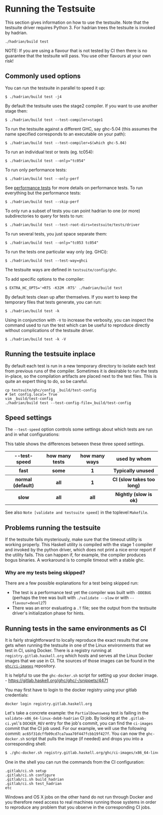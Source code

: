 # Running the Testsuite


This section gives information on how to use the testsuite. Note that the testsuite driver requires Python 3. For hadrian trees the testsuite is invoked by hadrian.

```
./hadrian/build test
```

NOTE: If you are using a flavour that is not tested by CI then there is no guarantee that the testsuite will pass. You use other flavours at your own risk!


## Commonly used options


You can run the testsuite in parallel to speed it up:

```wiki
$ ./hadrian/build test -j4
```


By default the testsuite uses the stage2 compiler. If you want to use another stage then:

```wiki
$ ./hadrian/build test --test-compiler=stage1
```


To run the testsuite against a different GHC, say ghc-5.04 (this assumes the name specified corresponds to an executable on your path):

```wiki
$ ./hadrian/build test --test-compiler=$(which ghc-5.04)
```


To run an individual test or tests (eg. tc054):

```wiki
$ ./hadrian/build test --only="tc054"
```

To run only performance tests:

```wiki
$ ./hadrian/build test --only-perf
```

See [performance tests](building/running-tests/performance-tests) for more details on performance tests. To run everything but the performance tests:

```wiki
$ ./hadrian/build test --skip-perf
```

To only run a subset of tests you can point hadrian to one (or more) subdirectories to query for tests to run:

```
$ ./hadrian/build test --test-root-dirs=testsuite/tests/driver
```


To run several tests, you just space separate them:

```wiki
$ ./hadrian/build test --only="tc053 tc054"
```

To run the tests one particular way only (eg. GHCi):

```wiki
$ ./hadrian/build test --test-way=ghci
```


The testsuite ways are defined in `testsuite/config/ghc`.


To add specific options to the compiler:

```wiki
$ EXTRA_HC_OPTS='+RTS -K32M -RTS' ./hadrian/build test
```


By default tests clean up after themselves. If you want to keep the temporary files that tests generate, you can run:


```wiki
$ ./hadrian/build test -k
```

Using in conjunction with `-V` to increase the verbosity, you can inspect the command used to run the test which can be useful to reproduce directly without complications of the testsuite driver.

```wiki
$ ./hadrian/build test -k -V
```

## Running the testsuite inplace

By default each test is run in a new temporary directory to isolate each test from previous runs of the compiler. Sometimes it is desirable to run the tests in-place, so the compilation artifacts are placed next to the test files. This is quite an expert thing to do, so be careful.

```
cp testsuite/ghc/config _build/test-config
# Set config.local= True
vim _build/test-config
./hadrian/build test --test-config-file=_build/test-config
```

## Speed settings

The `--test-speed` option controls some settings about which tests are run and in what configurations:


This table shows the differences between these three speed settings.

<table><tr><th> --test-speed </th>
<th> how many tests </th>
<th> how many ways </th>
<th> used by whom 
</th></tr>
<tr><th> fast   </th>
<th> some </th>
<th> 1   </th>
<th> Typically unused
</th></tr>
<tr><th> normal (default)   </th>
<th> all  </th>
<th> 1   </th>
<th> CI (slow takes too long) 
</th></tr>
<tr><th> slow   </th>
<th> all  </th>
<th> all </th>
<th> Nightly (slow is ok) 
</th></tr></table>


See also `Note [validate and testsuite speed]` in the toplevel `Makefile`.

## Problems running the testsuite


If the testsuite fails mysteriously, make sure that the timeout utility is working properly. This Haskell utility is compiled with the stage 1 compiler and invoked by the python driver, which does not print a nice error report if the utility fails. This can happen if, for example, the compiler produces bogus binaries. A workaround is to compile timeout with a stable ghc.

### Why are my tests being skipped?


There are a few possible explanations for a test being skipped run:

- The test is a performance test yet the compiler was built with `-DDEBUG` (perhaps the tree was built with `./validate --slow` or with `--flavour=devel2`?)
- There was an error evaluating a `.T` file; see the output from the testsuite driver's initialization phase for hints.

## Running tests in the same environments as CI

It is fairly straightforward to locally reproduce the exact results that one gets when running the testsuite in one of the Linux environments that we test in CI, using Docker. There is a registry running at `registry.gitlab.haskell.org` which hosts and serves all the Linux Docker images that we use in CI. The sources of those images can be found in the [`ghc/ci-images`](https://gitlab.haskell.org/ghc/ci-images) repository.

It is helpful to use the `ghc-docker.sh` script for setting up your docker image. - https://gitlab.haskell.org/ghc/ghc/-/snippets/4471

You may first have to login to the docker registry using your gitlab credentials:

```
docker login registry.gitlab.haskell.org
```

Let's take a concrete example: the `PartialDownsweep` test is failing in the `validate-x86_64-linux-deb8-hadrian` CI job. By looking at the `.gitlab-ci.yml`'s `DOCKER_REV` entry for the job's commit, you can find the `ci-images` commit that the CI job used. For our example, we will use the following commit: `ac65f31dcffb09cd7ca7aaa70f447fcbb19f427f`. You can now the `ghc-docker.sh` script that pulls the image (if needed) and drops you into a corresponding shell:

``` sh
$ ./ghc-docker.sh registry.gitlab.haskell.org/ghc/ci-images/x86_64-linux-deb8:ac65f31dcffb09cd7ca7aaa70f447fcbb19f427f
```
One in the shell you can run the commands from the CI configuration:

```
.gitlab/ci.sh setup
.gitlab/ci.sh configure
.gitlab/ci.sh build_hadrian
.gitlab/ci.sh test_hadrian
etc
```

Windows and OS X jobs on the other hand do not run through Docker and you therefore need access to real machines running those systems in order to reproduce any problem that you observe in the corresponding CI jobs.
